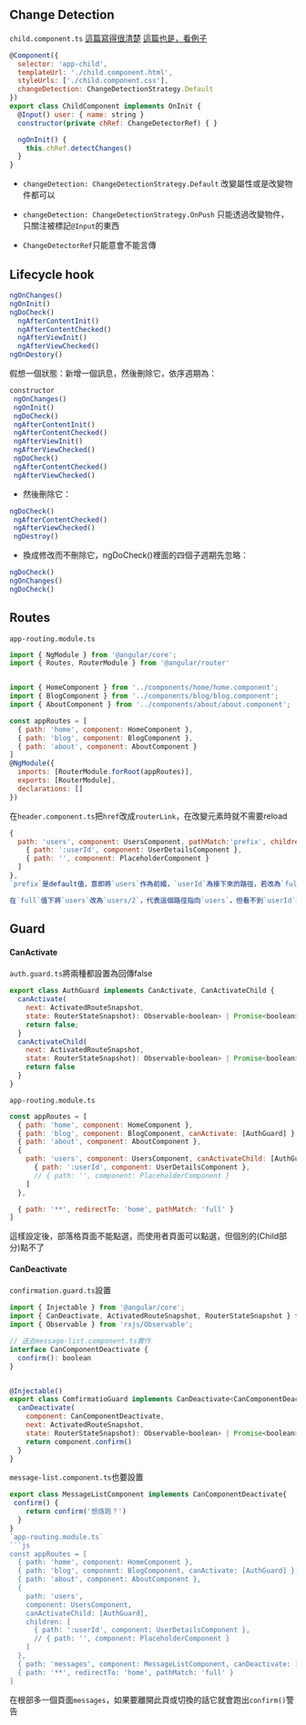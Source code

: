 ## Change Detection
`child.component.ts`
[這篇寫得很清楚](https://blog.kevinyang.net/2017/01/23/angular2-change-detection/)
[這篇也是，看例子](https://blog.kevinyang.net/2017/08/09/angular-changedetector-markforcheck/)
```js
@Component({
  selector: 'app-child',
  templateUrl: './child.component.html',
  styleUrls: ['./child.component.css'],
  changeDetection: ChangeDetectionStrategy.Default
})
export class ChildComponent implements OnInit {
  @Input() user: { name: string }
  constructor(private chRef: ChangeDetectorRef) { }

  ngOnInit() {
    this.chRef.detectChanges()
  }
}
```
* `changeDetection: ChangeDetectionStrategy.Default`
改變屬性或是改變物件都可以
* `changeDetection: ChangeDetectionStrategy.OnPush`
只能透過改變物件，只關注被標記`@Input`的東西


* `ChangeDetectorRef`只能意會不能言傳

## Lifecycle hook

```js
ngOnChanges()
ngOnInit()
ngDoCheck() 
  ngAfterContentInit() 
  ngAfterContentChecked() 
  ngAfterViewInit() 
  ngAfterViewChecked()
ngOnDestory()
```
假想一個狀態：新增一個訊息，然後刪除它，依序週期為：

```js
constructor
 ngOnChanges()
 ngOnInit()
 ngDoCheck()
 ngAfterContentInit()
 ngAfterContentChecked()
 ngAfterViewInit()
 ngAfterViewChecked()
 ngDoCheck()
 ngAfterContentChecked()
 ngAfterViewChecked()
```
* 然後刪除它：
```js
ngDoCheck()
 ngAfterContentChecked()
 ngAfterViewChecked()
 ngDestroy()
```

* 換成修改而不刪除它，ngDoCheck()裡面的四個子週期先忽略：
```js
ngDoCheck()
ngOnChanges()
ngDoCheck()
```

## Routes
`app-routing.module.ts`
```js
import { NgModule } from '@angular/core';
import { Routes, RouterModule } from '@angular/router'


import { HomeComponent } from '../components/home/home.component';
import { BlogComponent } from '../components/blog/blog.component';
import { AboutComponent } from '../components/about/about.component';

const appRoutes = [
  { path: 'home', component: HomeComponent },
  { path: 'blog', component: BlogComponent },
  { path: 'about', component: AboutComponent }
]
@NgModule({
  imports: [RouterModule.forRoot(appRoutes)],
  exports: [RouterModule],
  declarations: []
})
```

在`header.component.ts`把`href`改成`routerLink`，在改變元素時就不需要reload



```js
{
  path: 'users', component: UsersComponent, pathMatch:'prefix', children: [
    { path: ':userId', component: UserDetailsComponent },
    { path: '', component: PlaceholderComponent }
  ]
},
`prefix`是default值，意即將`users`作為前綴，`userId`為接下來的路徑，若改為`full`，則輸入了`user/userId`會當作不合乎`user`關係因此轉回首頁。

在`full`值下將`users`改為`users/2`，代表這個路徑指向`users`，但看不到`userId`為2的人的資訊喔。
```



## Guard

#### CanActivate

`auth.guard.ts`將兩種都設置為回傳false

```js
export class AuthGuard implements CanActivate, CanActivateChild {
  canActivate(
    next: ActivatedRouteSnapshot,
    state: RouterStateSnapshot): Observable<boolean> | Promise<boolean> | boolean {
    return false;
  }
  canActivateChild(
    next: ActivatedRouteSnapshot,
    state: RouterStateSnapshot): Observable<boolean> | Promise<boolean> | boolean {
    return false
  }
}
```
`app-routing.module.ts`
```js
const appRoutes = [
  { path: 'home', component: HomeComponent },
  { path: 'blog', component: BlogComponent, canActivate: [AuthGuard] },
  { path: 'about', component: AboutComponent },
  {
    path: 'users', component: UsersComponent, canActivateChild: [AuthGuard], children: [
      { path: ':userId', component: UserDetailsComponent },
      // { path: '', component: PlaceholderComponent }
    ]
  },

  { path: '**', redirectTo: 'home', pathMatch: 'full' }
]
```
這樣設定後，部落格頁面不能點選，而使用者頁面可以點選，但個別的(Child部分)點不了

#### CanDeactivate

`confirmation.guard.ts`設置
```js
import { Injectable } from '@angular/core';
import { CanDeactivate, ActivatedRouteSnapshot, RouterStateSnapshot } from '@angular/router';
import { Observable } from 'rxjs/Observable';

// 送去message-list.component.ts實作
interface CanComponentDeactivate {
  confirm(): boolean
}


@Injectable()
export class ComfirmatioGuard implements CanDeactivate<CanComponentDeactivate>  {
  canDeactivate(
    component: CanComponentDeactivate,
    next: ActivatedRouteSnapshot,
    state: RouterStateSnapshot): Observable<boolean> | Promise<boolean> | boolean {
    return component.confirm()
  }
}
```
`message-list.component.ts`也要設置
```js
export class MessageListComponent implements CanComponentDeactivate{
 confirm() {
    return confirm('想烙跑？')
  }
}
`app-routing.module.ts`
```js
const appRoutes = [
  { path: 'home', component: HomeComponent },
  { path: 'blog', component: BlogComponent, canActivate: [AuthGuard] },
  { path: 'about', component: AboutComponent },
  {
    path: 'users',
    component: UsersComponent,
    canActivateChild: [AuthGuard],
    children: [
      { path: ':userId', component: UserDetailsComponent },
      // { path: '', component: PlaceholderComponent }
    ]
  },
  { path: 'messages', component: MessageListComponent, canDeactivate: [ConfirmationGuard] },
  { path: '**', redirectTo: 'home', pathMatch: 'full' }
]
```
在根部多一個頁面`messages`，如果要離開此頁或切換的話它就會跑出`confirm()`警告

